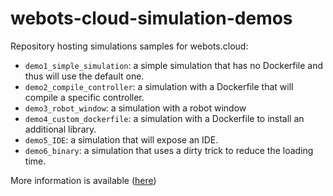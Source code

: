 # webots-cloud-simulation-demos
Repository hosting simulations samples for webots.cloud:
 - `demo1_simple_simulation`: a simple simulation that has no Dockerfile and thus will use the default one.
 - `demo2_compile_controller`: a simulation with a Dockerfile that will compile a specific controller.
 - `demo3_robot_window`: a simulation with a robot window
 - `demo4_custom_dockerfile`: a simulation with a Dockerfile to install an additional library.
 - `demo5_IDE`: a simulation that will expose an IDE.
 - `demo6_binary`: a simulation that uses a dirty trick to reduce the loading time.

More information is available ([here](https://cyberbotics.com/doc/guide/webots-cloud))
